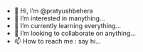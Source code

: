 - 👋 Hi, I’m @pratyushbehera
- 👀 I’m interested in manything...
- 🌱 I’m currently learning everything...
- 💞️ I’m looking to collaborate on anything...
- 📫 How to reach me : say hi...

<!---
pratyushbehera23/pratyushbehera23 is a ✨ special ✨ repository because its `README.md` (this file) appears on your GitHub profile.
You can click the Preview link to take a look at your changes.
--->
